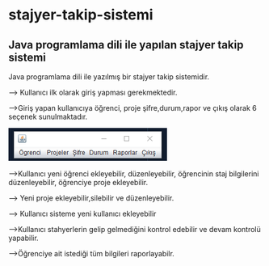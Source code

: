 # stajyer-takip-sistemi
Java programlama dili ile yapılan stajyer takip sistemi
---

Java programlama dili ile yazılmış bir stajyer takip sistemidir.

--> Kullanıcı ilk olarak giriş yapması gerekmektedir.

-->Giriş yapan kullanıcıya öğrenci, proje şifre,durum,rapor ve çıkış olarak 6 seçenek sunulmaktadır.

![alt text](image.png)

-->Kullanıcı yeni öğrenci ekleyebilir, düzenleyebilir, öğrencinin staj bilgilerini düzenleyebilir, öğrenciye proje ekleyebilir.

--> Yeni proje ekleyebilir,silebilir ve düzenleyebilir.

--> Kullanıcı sisteme yeni kullanıcı ekleyebilir

-->Kullanıcı stahyerlerin gelip gelmediğini kontrol edebilir ve devam kontrolü yapabilir.

-->Öğrenciye ait istediği tüm bilgileri raporlayabilr.


